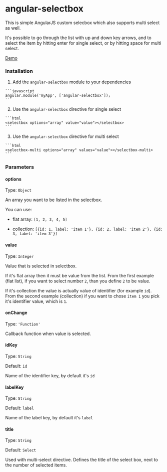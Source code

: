 angular-selectbox
====

This is simple AngularJS custom selecbox which also supports multi select as well.

It's possible to go through the list with up and down key arrows, and to select the item by hitting enter for single select,
or by hitting space for multi select.

[Demo](http://milica.github.io/angular-selectbox/)

### Installation

  1. Add the `angular-selectbox` module to your dependencies

    ```javascript
    angular.module('myApp', ['angular-selectbox']);
    ```

  2. Use the `angular-selectbox` directive for single select
  
    ```html
    <selectbox options="array" value="value"></selectbox>
    ```

  3. Use the `angular-selectbox` directive for multi select
  
    ```html
    <selectbox-multi options="array" values="value"></selectbox-multi>
    ```

### Parameters

#### options
Type: `Object`

An array you want to be listed in the selectbox.
 
You can use:

  - flat array: `[1, 2, 3, 4, 5]`
  
  - collection:  `[{id: 1, label: 'item 1'}, {id: 2, label: 'item 2'}, {id: 3, label: 'item 3'}]`

#### value
Type: `Integer`

Value that is selected in selectbox.
 
If it's flat array then it must be value from the list. 
From the first example (flat list), if you want to select number `2`, than you define `2` to be value.

If it's collection the value is actually value of identifier (for example `id`).
From the second example (collection) if you want to chose `item 1` you pick it's identifier value, which is `1`.

#### onChange
Type: `'Function'`

Callback function when value is selected.

#### idKey
Type: `String`

Default: `id`

Name of the identifier key, by default it's `id`

#### labelKey
Type: `String`

Default: `label`

Name of the label key, by default it's `label`

#### title
Type: `String`

Default: `Select`

Used with multi-select directive. Defines the title of the select box, next to the number of selected items.

